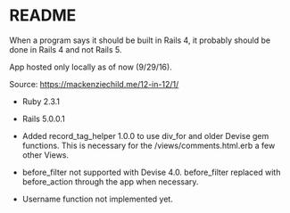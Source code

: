 # README

When a program says it should be built in Rails 4, it probably should be done in Rails 4 and not Rails 5.

App hosted only locally as of now (9/29/16).

Source: https://mackenziechild.me/12-in-12/1/

* Ruby 2.3.1

* Rails 5.0.0.1

* Added record_tag_helper 1.0.0 to use div_for and older Devise gem functions. 
This is necessary for the /views/comments.html.erb a few other Views.

* before_filter not supported with Devise 4.0. before_filter replaced with
before_action through the app when necessary.

* Username function not implemented yet.

